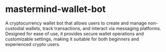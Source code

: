 # mastermind-wallet-bot

A cryptocurrency wallet bot that allows users to create and manage non-custodial wallets, track transactions, and interact via messaging platforms. Designed for ease of use, it provides secure wallet operations and customizable settings, making it suitable for both beginners and experienced crypto users.

